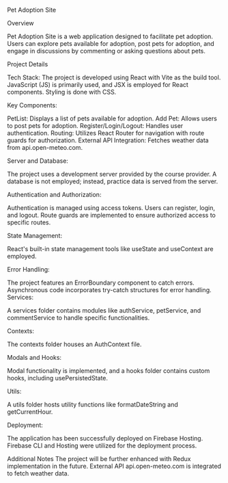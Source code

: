 Pet Adoption Site

Overview

Pet Adoption Site is a web application designed to facilitate pet adoption. Users can explore pets available for adoption, post pets for adoption, and engage in discussions by commenting or asking questions about pets.

Project Details

Tech Stack: The project is developed using React with Vite as the build tool. JavaScript (JS) is primarily used, and JSX is employed for React components. Styling is done with CSS.

Key Components:

PetList: Displays a list of pets available for adoption.
Add Pet: Allows users to post pets for adoption.
Register/Login/Logout: Handles user authentication.
Routing: Utilizes React Router for navigation with route guards for authorization.
External API Integration: Fetches weather data from api.open-meteo.com.

Server and Database:

The project uses a development server provided by the course provider. A database is not employed; instead, practice data is served from the server.

Authentication and Authorization:

Authentication is managed using access tokens. Users can register, login, and logout.
Route guards are implemented to ensure authorized access to specific routes.

State Management:

React's built-in state management tools like useState and useContext are employed.

Error Handling:

The project features an ErrorBoundary component to catch errors.
Asynchronous code incorporates try-catch structures for error handling.
Services:

A services folder contains modules like authService, petService, and commentService to handle specific functionalities.

Contexts:

The contexts folder houses an AuthContext file.

Modals and Hooks:

Modal functionality is implemented, and a hooks folder contains custom hooks, including usePersistedState.

Utils:

A utils folder hosts utility functions like formatDateString and getCurrentHour.

Deployment:

The application has been successfully deployed on Firebase Hosting. Firebase CLI and Hosting were utilized for the deployment process.

Additional Notes
The project will be further enhanced with Redux implementation in the future.
External API api.open-meteo.com is integrated to fetch weather data.
